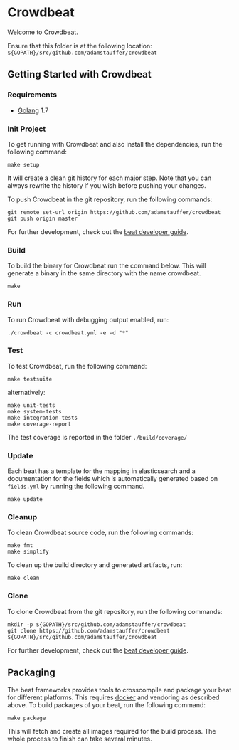 # Crowdbeat

Welcome to Crowdbeat.

Ensure that this folder is at the following location:
`${GOPATH}/src/github.com/adamstauffer/crowdbeat`

## Getting Started with Crowdbeat

### Requirements

* [Golang](https://golang.org/dl/) 1.7

### Init Project
To get running with Crowdbeat and also install the
dependencies, run the following command:

```
make setup
```

It will create a clean git history for each major step. Note that you can always rewrite the history if you wish before pushing your changes.

To push Crowdbeat in the git repository, run the following commands:

```
git remote set-url origin https://github.com/adamstauffer/crowdbeat
git push origin master
```

For further development, check out the [beat developer guide](https://www.elastic.co/guide/en/beats/libbeat/current/new-beat.html).

### Build

To build the binary for Crowdbeat run the command below. This will generate a binary
in the same directory with the name crowdbeat.

```
make
```


### Run

To run Crowdbeat with debugging output enabled, run:

```
./crowdbeat -c crowdbeat.yml -e -d "*"
```


### Test

To test Crowdbeat, run the following command:

```
make testsuite
```

alternatively:
```
make unit-tests
make system-tests
make integration-tests
make coverage-report
```

The test coverage is reported in the folder `./build/coverage/`

### Update

Each beat has a template for the mapping in elasticsearch and a documentation for the fields
which is automatically generated based on `fields.yml` by running the following command.

```
make update
```


### Cleanup

To clean  Crowdbeat source code, run the following commands:

```
make fmt
make simplify
```

To clean up the build directory and generated artifacts, run:

```
make clean
```


### Clone

To clone Crowdbeat from the git repository, run the following commands:

```
mkdir -p ${GOPATH}/src/github.com/adamstauffer/crowdbeat
git clone https://github.com/adamstauffer/crowdbeat ${GOPATH}/src/github.com/adamstauffer/crowdbeat
```


For further development, check out the [beat developer guide](https://www.elastic.co/guide/en/beats/libbeat/current/new-beat.html).


## Packaging

The beat frameworks provides tools to crosscompile and package your beat for different platforms. This requires [docker](https://www.docker.com/) and vendoring as described above. To build packages of your beat, run the following command:

```
make package
```

This will fetch and create all images required for the build process. The whole process to finish can take several minutes.
